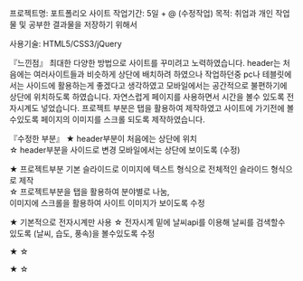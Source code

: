 프로젝트명: 포트폴리오 사이트
작업기간: 5일 + @ (수정작업)
목적: 취업과 개인 작업물 및 공부한 결과물을 저장하기 위해서

사용기술: HTML5/CSS3/jQuery
     
『느낀점』
최대한 다양한 방법으로 사이트를 꾸미려고 노력하였습니다.
header는 처음에는 여러사이트들과 비슷하게 상단에 배치하려 하였으나 작업하던중 pc나 테블릿에서는 사이드에 활용하는게 좋겠다고 생각하였고
모바일에서는 공간적으로 불편하기에 상단에 위치하도록 하였습니다. 자연스럽게 페이지를 사용하면서 시간을 볼수 있도록 전자시계도 넣었습니다.
프로젝트 부분은 탭을 활용하여 제작하였고 사이트에 가기전에 볼수있도록 페이지의 이미지를 스크롤 되도록 제작하였습니다.

『수정한 부분』
★ header부분이 처음에는 상단에 위치   
☆ header부분을 사이드로 변경 모바일에서는 상단에 보이도록 (수정)   

★ 프로젝트부분 기본 슬라이드로 이미지에 텍스트 형식으로 전체적인 슬라이드 형식으로 제작   
☆ 프로젝트부분을 탭을 활용하여 분야별로 나눔,   
이미지에 스크롤을 활용하여 사이트 이미지가 보이도록 수정

★ 기본적으로 전자시계만 사용
☆ 전자시계 밑에 날씨api를 이용해 날씨를 검색할수 있도록 (날씨, 습도, 풍속)을 볼수있도록 수정

★
☆

★
☆
